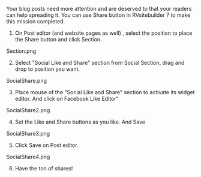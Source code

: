 Your blog posts need more attention and are deserved to that your readers can help spreading it. You can use Share button in RVsitebuilder 7 to make this mission completed.

1. On Post editor (and website pages as well) , select the position to place the Share button and click Section.

Section.png

 

2. Select "Social Like and Share" section from Social Section, drag and drop to position you want.

SocialShare.png

 

3. Place mouse of the "Social Like and Share" section to activate its widget editor. And click on Facebook Like Editor"

SocialShare2.png

 

4. Set the Like and Share buttons as you like. And Save

SocialShare3.png

 

5. Click Save on Post editor.

SocialShare4.png

 

6. Have the ton of shares!

 
